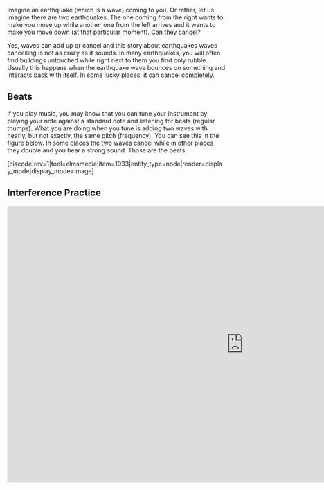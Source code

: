 Imagine an earthquake (which is a wave) coming to you. Or rather, let us imagine there are two earthquakes. The one coming from the right wants to make you move up while another one from the left arrives and it wants to make you move down (at that particular moment). Can they cancel?

Yes, waves can add up or cancel and this story about earthquakes waves cancelling is not as crazy as it sounds. In many earthquakes, you will often find buildings untouched while right next to them you find only rubble. Usually this happens when the earthquake wave bounces on something and interacts back with itself. In some lucky places, it can cancel completely.

## Beats 

If you play music, you may know that you can tune your instrument by playing your note against a standard note and listening for beats (regular thumps). What you are doing when you tune is adding two waves with nearly, but not exactly, the same pitch (frequency). You can see this in the figure below. In some places the two waves cancel while in other places they double and you hear a strong sound. Those are the beats.

[ciscode|rev=1|tool=elmsmedia|item=1033|entity_type=node|render=display_mode|display_mode=image]

## Interference Practice 

<iframe src="https://h5p.org/h5p/embed/81023" width="1091" height="639" frameborder="0" allowfullscreen="allowfullscreen"></iframe><script src="https://h5p.org/sites/all/modules/h5p/library/js/h5p-resizer.js" charset="UTF-8"></script>